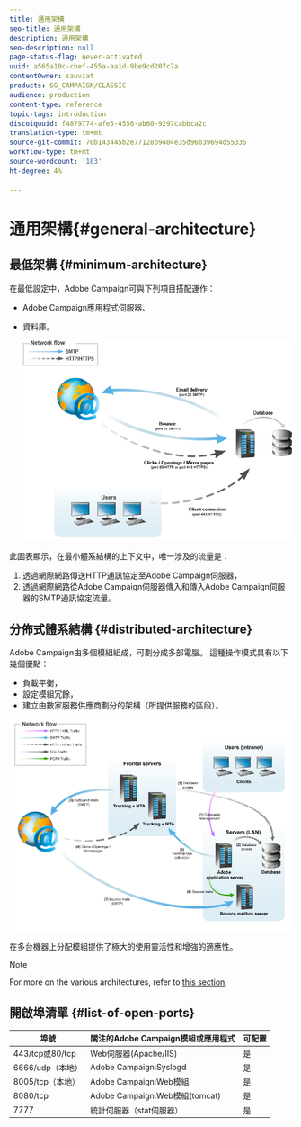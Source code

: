 ```yaml
---
title: 通用架構
seo-title: 通用架構
description: 通用架構
seo-description: null
page-status-flag: never-activated
uuid: a565a10c-cbef-455a-aa1d-9be9cd207c7a
contentOwner: sauviat
products: SG_CAMPAIGN/CLASSIC
audience: production
content-type: reference
topic-tags: introduction
discoiquuid: f4879774-afe5-4556-ab60-9297cabbca2c
translation-type: tm+mt
source-git-commit: 70b143445b2e77128b9404e35d96b39694d55335
workflow-type: tm+mt
source-wordcount: '183'
ht-degree: 4%

---
```



# 通用架構{#general-architecture}

## 最低架構 {#minimum-architecture}

在最低設定中，Adobe Campaign可與下列項目搭配運作：

* Adobe Campaign應用程式伺服器、
* 資料庫。

   ![](assets/formation_exploitation.png)

此圖表顯示，在最小體系結構的上下文中，唯一涉及的流量是：

1. 透過網際網路傳送HTTP通訊協定至Adobe Campaign伺服器，
1. 透過網際網路從Adobe Campaign伺服器傳入和傳入Adobe Campaign伺服器的SMTP通訊協定流量。

## 分佈式體系結構 {#distributed-architecture}

Adobe Campaign由多個模組組成，可劃分成多部電腦。 這種操作模式具有以下幾個優點：

* 負載平衡，
* 設定模組冗餘，
* 建立由數家服務供應商劃分的架構（所提供服務的區段）。

![](assets/architecturerepartie.png)

在多台機器上分配模組提供了極大的使用靈活性和增強的適應性。

>[!NOTE]
>
>For more on the various architectures, refer to [this section](../../installation/using/general-architecture.md).

## 開啟埠清單 {#list-of-open-ports}

| 埠號 | 關注的Adobe Campaign模組或應用程式 | 可配置 |
|---|---|---|
| 443/tcp或80/tcp | Web伺服器(Apache/IIS) | 是 |
| 6666/udp（本地） | Adobe Campaign:Syslogd | 是 |
| 8005/tcp（本地） | Adobe Campaign:Web模組 | 是 |
| 8080/tcp | Adobe Campaign:Web模組(tomcat) | 是 |
| 7777 | 統計伺服器（stat伺服器） | 是 |

